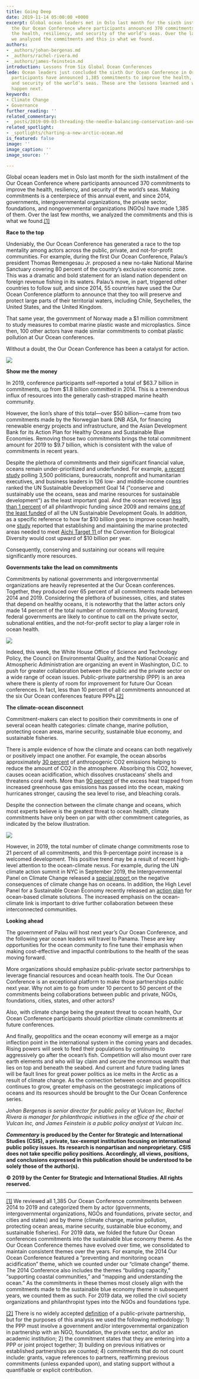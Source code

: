 ```yaml
---
title: Going Deep
date: 2019-11-14 05:00:00 +0000
excerpt: Global ocean leaders met in Oslo last month for the sixth installment of
  the Our Ocean Conference where participants announced 370 commitments to improve
  the health, resiliency, and security of the world’s seas. Over the last few months,
  we analyzed the commitments and this is what we found.
authors:
- _authors/johan-bergenas.md
- _authors/rachel-rivera.md
- _authors/james-feinstein.md
introduction: Lessons from Six Global Ocean Conferences
lede: Ocean leaders just concluded the sixth Our Ocean Conference in Oslo. Since 2014,
  participants have announced 1,385 commitments to improve the health, resiliency,
  and security of the world’s seas. These are the lessons learned and what needs to
  happen next.
keywords:
- Climate Change
- Governance
further_reading: ''
related_commentary:
- _posts/2019-09-03-threading-the-needle-balancing-conservation-and-security-in-the-high-seas-treaty.md
related_spotlight:
- _spotlights/charting-a-new-arctic-ocean.md
is_featured: false
image: ''
image_caption: ''
image_source: ''

---
```

Global ocean leaders met in Oslo last month for the sixth installment of the Our Ocean Conference where participants announced 370 commitments to improve the health, resiliency, and security of the world’s seas. Making commitments is a centerpiece of this annual event, and since 2014, governments, intergovernmental organizations, the private sector, foundations, and nongovernmental organizations (NGOs) have made 1,385 of them. Over the last few months, we analyzed the commitments and this is what we found.[\[1\]](#_ftn1)

**Race to the top**

Undeniably, the Our Ocean Conference has generated a race to the top mentality among actors across the public, private, and not-for-profit communities. For example, during the first Our Ocean Conference, Palau’s president Thomas Remengesau Jr. proposed a new no-take National Marine Sanctuary covering 80 percent of the country’s exclusive economic zone. This was a dramatic and bold statement for an island nation dependent on foreign revenue fishing in its waters. Palau’s move, in part, triggered other countries to follow suit, and since 2014, 55 countries have used the Our Ocean Conference platform to announce that they too will preserve and protect large parts of their territorial waters, including Chile, Seychelles, the United States, and the United Kingdom.

That same year, the government of Norway made a $1 million commitment to study measures to combat marine plastic waste and microplastics. Since then, 100 other actors have made similar commitments to combat plastic pollution at Our Ocean conferences.

Without a doubt, the Our Ocean Conference has been a catalyst for action.

![](https://res.cloudinary.com/csisideaslab/image/upload/v1573741962/ocean/Graph1_maixjw.png)

**Show me the money**

In 2019, conference participants self-reported a total of $63.7 billion in commitments, up from $1.8 billion committed in 2014. This is a tremendous influx of resources into the generally cash-strapped marine health community.

However, the lion’s share of this total—over $50 billion—came from two commitments made by the Norwegian bank DNB ASA, for financing renewable energy projects and infrastructure, and the Asian Development Bank for its Action Plan for Healthy Oceans and Sustainable Blue Economies. Removing those two commitments brings the total commitment amount for 2019 to $9.7 billion, which is consistent with the value of commitments in recent years.

Despite the plethora of commitments and their significant financial value, oceans remain under-prioritized and underfunded. For example, [a recent study](https://www.npr.org/sections/goatsandsoda/2018/05/31/614493772/the-u-n-goal-that-doesnt-get-a-lot-of-respect) polling 3,500 politicians, bureaucrats, nonprofit and humanitarian executives, and business leaders in 126 low- and middle-income countries ranked the UN Sustainable Development Goal 14 ("conserve and sustainably use the oceans, seas and marine resources for sustainable development") as the least important goal. And the ocean received [less than 1 percent](https://givingcompass.org/article/funding-the-ocean-philanthropy/) of all philanthropic funding since 2009 and remains [one of the least funded](https://www.aiddata.org/sdg) of all the UN Sustainable Development Goals. In addition, as a specific reference to how far $10 billion goes to improve ocean health, one [study](https://www.cbd.int/doc/meetings/fin/hlpgar-sp-01/official/hlpgar-sp-01-01-report-en.pdf) reported that establishing and maintaining the marine protected areas needed to meet [Aichi Target 11 ](https://www.cbd.int/sp/targets/rationale/target-11/)of the Convention for Biological Diversity would cost upward of $10 billion per year.

Consequently, conserving and sustaining our oceans will require significantly more resources.

**Governments take the lead on commitments**

Commitments by national governments and intergovernmental organizations are heavily represented at the Our Ocean conferences. Together, they produced over 65 percent of all commitments made between 2014 and 2019. Considering the plethora of businesses, cities, and states that depend on healthy oceans, it is noteworthy that the latter actors only made 14 percent of the total number of commitments. Moving forward, federal governments are likely to continue to call on the private sector, subnational entities, and the not-for-profit sector to play a larger role in ocean health.

![](https://res.cloudinary.com/csisideaslab/image/upload/v1573742009/ocean/Graph2_zytwcz.png)

Indeed, this week, the White House Office of Science and Technology Policy, the Council on Environmental Quality, and the National Oceanic and Atmospheric Administration are organizing an event in Washington, D.C. to push for greater collaboration between the public and the private sector on a wide range of ocean issues. Public-private partnership (PPP) is an area where there is plenty of room for improvement for future Our Ocean conferences. In fact, less than 10 percent of all commitments announced at the six Our Ocean conferences feature PPPs.[\[2\]](#_ftn2)

**The climate-ocean disconnect**

Commitment-makers can elect to position their commitments in one of several ocean health categories: climate change, marine pollution, protecting ocean areas, marine security, sustainable blue economy, and sustainable fisheries.

There is ample evidence of how the climate and oceans can both negatively or positively impact one another. For example, the ocean absorbs approximately [30 percent](https://science.sciencemag.org/content/363/6432/1193) of anthropogenic CO2 emissions helping to reduce the amount of CO2 in the atmosphere. Absorbing this CO2, however, causes ocean acidification, which dissolves crustaceans’ shells and threatens coral reefs. More than [90 percent](https://www.nytimes.com/interactive/2016/09/12/science/earth/ocean-warming-climate-change.html) of the excess heat trapped from increased greenhouse gas emissions has passed into the ocean, making hurricanes stronger, causing the sea level to rise, and bleaching corals.

Despite the connection between the climate change and oceans, which most experts believe is the greatest threat to ocean health, climate commitments have only been on par with other commitment categories, as indicated by the below illustration.

![](https://res.cloudinary.com/csisideaslab/image/upload/v1573742031/ocean/graph3_rc2hxs.png)

However, in 2019, the total number of climate change commitments rose to 21 percent of all commitments, and this 9-percentage point increase is a welcomed development. This positive trend may be a result of recent high-level attention to the ocean-climate nexus. For example, during the UN climate action summit in NYC in September 2019, the Intergovernmental Panel on Climate Change released a [special report ](https://www.nytimes.com/2019/09/25/climate/climate-change-oceans-united-nations.html)on the negative consequences of climate change has on oceans. In addition, the High Level Panel for a Sustainable Ocean Economy recently released an [action plan](http://oceanpanel.org/sites/default/files/2019-10/HLP_Report_Ocean_Solution_Climate_Change_final.pdf) for ocean-based climate solutions. The increased emphasis on the ocean-climate link is important to drive further collaboration between these interconnected communities.

**Looking ahead**

The government of Palau will host next year’s Our Ocean Conference, and the following year ocean leaders will travel to Panama. These are key opportunities for the ocean community to fine tune their emphasis when making cost-effective and impactful contributions to the health of the seas moving forward.

More organizations should emphasize public-private sector partnerships to leverage financial resources and ocean health tools. The Our Ocean Conference is an exceptional platform to make those partnerships public next year. Why not aim to go from under 10 percent to 50 percent of the commitments being collaborations between public and private, NGOs, foundations, cities, states, and other actors?

Also, with climate change being the greatest threat to ocean health, Our Ocean Conference participants should prioritize climate commitments at future conferences.

And finally, geopolitics and the ocean economy will emerge as a major inflection point in the international system in the coming years and decades. Rising powers will seek to feed their populations by continuing to aggressively go after the ocean’s fish. Competition will also mount over rare earth elements and who will lay claim and secure the enormous wealth that lies on top and beneath the seabed. And current and future trading lanes will be fault lines for great power politics as ice melts in the Arctic as a result of climate change. As the connection between ocean and geopolitics continues to grow, greater emphasis on the geostrategic implications of oceans and its resources should be brought to the Our Ocean Conference series.

_Johan Bergenas is senior director for public policy at Vulcan Inc, Rachel Rivera is manager for philanthropic initiatives in the office of the chair at Vulcan Inc, and James Feinstein is a public policy analyst at Vulcan Inc._

**_Commentary_ is produced by the Center for Strategic and International Studies (CSIS), a private, tax-exempt institution focusing on international public policy issues. Its research is nonpartisan and nonproprietary. CSIS does not take specific policy positions. Accordingly, all views, positions, and conclusions expressed in this publication should be understood to be solely those of the author(s).**

**© 2019 by the Center for Strategic and International Studies. All rights reserved.**

***

[\[1\]](#_ftnref1) We reviewed all 1,385 Our Ocean Conference commitments between 2014 to 2019 and categorized them by actor (governments, intergovernmental organizations, NGOs and foundations, private sector, and cities and states) and by theme (climate change, marine pollution, protecting ocean areas, marine security, sustainable blue economy, and sustainable fisheries). For 2019 data, we folded the future Our Ocean conferences commitments into the sustainable blue economy theme. As the Our Ocean Conference themes have evolved over time, we consolidated to maintain consistent themes over the years. For example, the 2014 Our Ocean Conference featured a “preventing and monitoring ocean acidification” theme, which we counted under our “climate change” theme. The 2014 Conference also includes the themes “building capacity,” “supporting coastal communities,” and “mapping and understanding the ocean.” As the commitments in these themes most closely align with the commitments made to the sustainable blue economy theme in subsequent years, we counted them as such. For 2019 data, we rolled the civil society organizations and philanthropist types into the NGOs and foundations type.

[\[2\]](#_ftnref2) There is no widely accepted [definition](https://ppp.worldbank.org/public-private-partnership/overview/what-are-public-private-partnerships) of a public-private partnership, but for the purposes of this analysis we used the following methodology: 1) the PPP must involve a government and/or intergovernmental organization in partnership with an NGO, foundation, the private sector, and/or an academic institution; 2) the commitment states that they are entering into a PPP or joint project together; 3) building on previous initiatives or established partnerships are counted; 4) commitments that do not count include: grants, vague references to partners, reaffirming previous commitments (unless expanded upon), and stating support without a quantifiable or explicit contribution.
